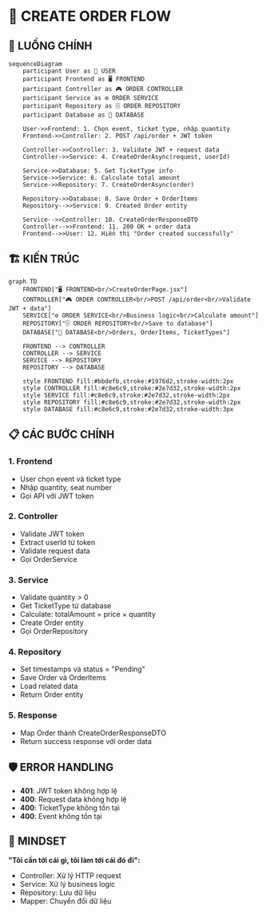 # 🎫 CREATE ORDER FLOW

## 🔄 **LUỒNG CHÍNH**

```mermaid
sequenceDiagram
    participant User as 👤 USER
    participant Frontend as 🖥️ FRONTEND
    participant Controller as 🎮 ORDER CONTROLLER
    participant Service as ⚙️ ORDER SERVICE
    participant Repository as 🗄️ ORDER REPOSITORY
    participant Database as 💾 DATABASE

    User->>Frontend: 1. Chọn event, ticket type, nhập quantity
    Frontend->>Controller: 2. POST /api/order + JWT token
    
    Controller->>Controller: 3. Validate JWT + request data
    Controller->>Service: 4. CreateOrderAsync(request, userId)
    
    Service->>Database: 5. Get TicketType info
    Service->>Service: 6. Calculate total amount
    Service->>Repository: 7. CreateOrderAsync(order)
    
    Repository->>Database: 8. Save Order + OrderItems
    Repository-->>Service: 9. Created Order entity
    
    Service-->>Controller: 10. CreateOrderResponseDTO
    Controller-->>Frontend: 11. 200 OK + order data
    Frontend-->>User: 12. Hiển thị "Order created successfully"
```

## 🏗️ **KIẾN TRÚC**

```mermaid
graph TD
    FRONTEND["🖥️ FRONTEND<br/>CreateOrderPage.jsx"]
    CONTROLLER["🎮 ORDER CONTROLLER<br/>POST /api/order<br/>Validate JWT + data"]
    SERVICE["⚙️ ORDER SERVICE<br/>Business logic<br/>Calculate amount"]
    REPOSITORY["🗄️ ORDER REPOSITORY<br/>Save to database"]
    DATABASE["💾 DATABASE<br/>Orders, OrderItems, TicketTypes"]
    
    FRONTEND --> CONTROLLER
    CONTROLLER --> SERVICE
    SERVICE --> REPOSITORY
    REPOSITORY --> DATABASE
    
    style FRONTEND fill:#bbdefb,stroke:#1976d2,stroke-width:2px
    style CONTROLLER fill:#c8e6c9,stroke:#2e7d32,stroke-width:2px
    style SERVICE fill:#c8e6c9,stroke:#2e7d32,stroke-width:2px
    style REPOSITORY fill:#c8e6c9,stroke:#2e7d32,stroke-width:2px
    style DATABASE fill:#c8e6c9,stroke:#2e7d32,stroke-width:3px
```

## 📋 **CÁC BƯỚC CHÍNH**

### **1. Frontend**
- User chọn event và ticket type
- Nhập quantity, seat number
- Gọi API với JWT token

### **2. Controller**
- Validate JWT token
- Extract userId từ token
- Validate request data
- Gọi OrderService

### **3. Service**
- Validate quantity > 0
- Get TicketType từ database
- Calculate: totalAmount = price × quantity
- Create Order entity
- Gọi OrderRepository

### **4. Repository**
- Set timestamps và status = "Pending"
- Save Order và OrderItems
- Load related data
- Return Order entity

### **5. Response**
- Map Order thành CreateOrderResponseDTO
- Return success response với order data

## 🛡️ **ERROR HANDLING**

- **401**: JWT token không hợp lệ
- **400**: Request data không hợp lệ
- **400**: TicketType không tồn tại
- **400**: Event không tồn tại

## 🎯 **MINDSET**

**"Tôi cần tới cái gì, tôi làm tới cái đó đi":**
- Controller: Xử lý HTTP request
- Service: Xử lý business logic
- Repository: Lưu dữ liệu
- Mapper: Chuyển đổi dữ liệu
